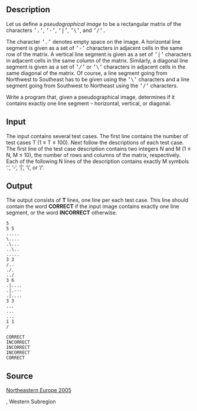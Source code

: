 <h2>Description</h2><p>Let us define a <i>pseudographical image</i> to be a rectangular matrix of the characters <tt>’.’</tt>, <tt>’‑’</tt>, <tt>’|’</tt>, <tt>’\’</tt>, and <tt>’/’.</tt></p><p>The character <tt>’.’</tt> denotes empty space on the image. A horizontal line segment is given as a set of <tt>’-’</tt> characters in adjacent cells in the same row of the matrix. A vertical line segment is given as a set of <tt>’|’</tt> characters in adjacent cells in the same column of the matrix. Similarly, a diagonal line segment is given as a set of <tt>’/’</tt> or <tt>’\’</tt> characters in adjacent cells in the same diagonal of the matrix. Of course, a line segment going from Northwest to Southeast has to be given using the <tt>’\’</tt> characters and a line segment going from Southwest to Northeast using the <tt>’/’</tt> characters.</p><p>Write a program that, given a pseudographical image, determines if it contains exactly one line segment – horizontal, vertical, or diagonal.</p><h2>Input</h2><p>The input contains several test cases. The first line contains the number of test cases T (1 ≤ T ≤ 100). Next follow the descriptions of each test case. The first line of the test case description contains two integers N and M (1 ≤ N, M ≤ 10), the number of rows and columns of the matrix, respectively. Each of the following N lines of the description contains exactly M symbols ‘.’, ‘‑’, ‘|’, ‘\’, or ‘/’.</p><h2>Output</h2><p>The output consists of <b>T</b> lines, one line per each test case. This line should contain the word <b>CORRECT</b> if the input image contains exactly one line segment, or the word <b>INCORRECT</b> otherwise.</p><pre><code class="language-input1">5
5 5
.....
\....
.\...
..\..
.....
3 3
/..
./.
../
3 6
.|....
.|.---
.|....
3 3
...
...
...
1 1
/</code></pre><pre><code class="language-output1">CORRECT
INCORRECT
INCORRECT
INCORRECT
CORRECT</code></pre><h2>Source</h2><a href="searchproblem?field=source&amp;key=Northeastern+Europe+2005">Northeastern Europe 2005</a><p>, Western Subregion</p>